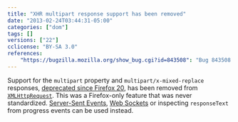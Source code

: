 ```yaml
---
title: "XHR multipart response support has been removed"
date: "2013-02-24T03:44:31-05:00"
categories: ["dom"]
tags: []
versions: ["22"]
cclicense: "BY-SA 3.0"
references:
    "https://bugzilla.mozilla.org/show_bug.cgi?id=843508": "Bug 843508 – Remove support for multipart XHR responses"
---
```

Support for the `multipart` property and `multipart/x-mixed-replace` responses, [deprecated since Firefox 20](https://www.fxsitecompat.com/en-US/docs/2012/xhr-multipart-support-is-now-deprecated/), has been removed from [`XMLHttpRequest`](https://developer.mozilla.org/en-US/docs/Web/API/XMLHttpRequest). This was a Firefox-only feature that was never standardized. [Server-Sent Events](https://developer.mozilla.org/en-US/docs/Server-sent_events), [Web Sockets](https://developer.mozilla.org/en-US/docs/WebSockets) or inspecting `responseText` from progress events can be used instead.

